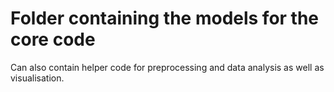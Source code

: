 # Folder containing the models for the core code
Can also contain helper code for preprocessing and data analysis as well as visualisation.
